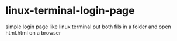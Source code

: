 # linux-terminal-login-page
simple login page like linux terminal 
put both fils in a folder and open html.html on a browser
